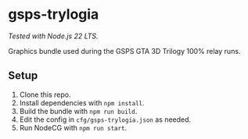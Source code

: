 # gsps-trylogia

*Tested with Node.js 22 LTS.*

Graphics bundle used during the GSPS GTA 3D Trilogy 100% relay runs.

## Setup
1. Clone this repo.
2. Install dependencies with `npm install`.
3. Build the bundle with `npm run build`.
4. Edit the config in `cfg/gsps-trylogia.json` as needed.
5. Run NodeCG with `npm run start`.